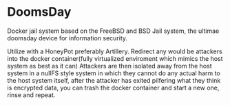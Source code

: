 # DoomsDay
Docker jail system based on the FreeBSD and BSD Jail system, the ultimae doomsday device for information security.

Utilize with a HoneyPot preferably Artillery. Redirect any would be attackers into the docker container(fully virtualized enviroment which mimics the host system as best as it can) Attackers are then isolated away from the host system in a nullFS style system in which they cannot do any actual harm to the host system itself, after the attacker has exited pilfering what they think is encrypted data, you can trash the docker container and start a new one, rinse and repeat.
